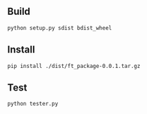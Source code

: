 ## Build

```
python setup.py sdist bdist_wheel
```

## Install

```
pip install ./dist/ft_package-0.0.1.tar.gz
```

## Test

```
python tester.py
```
